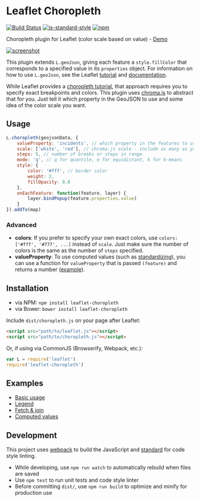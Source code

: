 # Leaflet Choropleth
[![Build Status](https://travis-ci.org/timwis/leaflet-choropleth.svg?branch=gh-pages)](https://travis-ci.org/timwis/leaflet-choropleth)
[![js-standard-style](https://img.shields.io/badge/code%20style-standard-brightgreen.svg)](http://standardjs.com/)
[![npm](https://img.shields.io/npm/v/npm.svg?maxAge=2592000)](https://www.npmjs.com/package/leaflet-choropleth)

Choropleth plugin for Leaflet (color scale based on value) - [Demo](http://timwis.com/leaflet-choropleth/examples/basic)

[![screenshot](http://i.imgur.com/5DXlLG8l.jpg)](http://timwis.com/leaflet-choropleth/examples/basic)

This plugin extends `L.geoJson`, giving each feature a `style.fillColor` that corresponds to a specified value 
in its `properties` object. For information on how to use `L.geoJson`, see the Leaflet 
[tutorial](http://leafletjs.com/examples/geojson.html) and [documentation](http://leafletjs.com/reference.html#geojson).

While Leaflet provides a [choropleth tutorial](http://leafletjs.com/examples/choropleth.html), that approach requires you to
specify exact breakpoints and colors. This plugin uses [chroma.js](http://gka.github.io/chroma.js/) to abstract that for you.
Just tell it which property in the GeoJSON to use and some idea of the color scale you want.

## Usage
```javascript
L.choropleth(geojsonData, {
	valueProperty: 'incidents', // which property in the features to use
	scale: ['white', 'red'], // chroma.js scale - include as many as you like
	steps: 5, // number of breaks or steps in range
	mode: 'q', // q for quantile, e for equidistant, k for k-means
	style: {
		color: '#fff', // border color
		weight: 2,
		fillOpacity: 0.8
	},
	onEachFeature: function(feature, layer) {
		layer.bindPopup(feature.properties.value)
	}
}).addTo(map)
```
### Advanced
* **colors**: If you prefer to specify your own exact colors, use `colors: ['#fff', '#777', ...]` instead of `scale`.
Just make sure the number of colors is the same as the number of `steps` specified.
* **valueProperty**: To use computed values (such as [standardizing](http://axismaps.github.io/thematic-cartography/articles/standardize.html)),
you can use a function for `valueProperty` that is passed `(feature)` and returns a number ([example](examples/computed_values/demo.js)).

## Installation
* via NPM: `npm install leaflet-choropleth`
* via Bower: `bower install leaflet-choropleth`

Include `dist/choropleth.js` on your page after Leaflet:
```html
<script src="path/to/leaflet.js"></script>
<script src="path/to/choropleth.js"></script>
```
Or, if using via CommonJS (Browserify, Webpack, etc.):
```javascript
var L = require('leaflet')
require('leaflet-choropleth')
```

## Examples
* [Basic usage](examples/basic/demo.js)
* [Legend](examples/legend/demo.js)
* [Fetch & join](examples/fetch_join/demo.js)
* [Computed values](examples/computed_values/demo.js) 

## Development
This project uses [webpack](http://webpack.github.io/) to build the JavaScript and 
[standard](https://github.com/feross/standard) for code style linting.

* While developing, use `npm run watch` to automatically rebuild when files are saved
* Use `npm test` to run unit tests and code style linter
* Before committing `dist/`, use `npm run build` to optimize and minify for production use